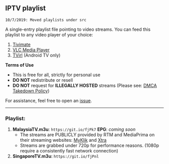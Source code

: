 ## IPTV playlist
`10/7/2019: Moved playlists under src`

A single-entry playlist file pointing to video streams. You can feed this playlist to any video player of your choice:
1. [Tivimate](https://play.google.com/store/apps/details?id=ar.tvplayer.tv&hl=en)
2. [VLC Media Player](https://www.videolan.org/vlc/index.html)
3. [TVirl](https://play.google.com/store/apps/details?id=by.stari4ek.tvirl&hl=en) (Android TV only)

**Terms of Use**
- This is free for all, strictly for personal use
- **DO NOT** redistribute or resell
- **DO NOT** request for **ILLEGALLY HOSTED** streams (Please see: [DMCA Takedown Policy](https://help.github.com/en/articles/dmca-takedown-policy))

For assistance, feel free to open an [issue](https://github.com/akmalharith/IPTV/issues).
___
### Playlist:
1. **MalaysiaTV.m3u**: `https://git.io/fjPk7` 
**EPG**: *coming soon*
    - The streams are PUBLICLY provided by RTM and MediaPrima on their streaming websites: [MyKlik](https://myklik.rtm.gov.my/) and [Xtra](https://www.xtra.com.my/ms/livetv)
    - Streams are grabbed under 720p for performance reasons. (1080p require a consistently fast network connection)
2. **SingaporeTV.m3u**: `https://git.io/fjPnl`
